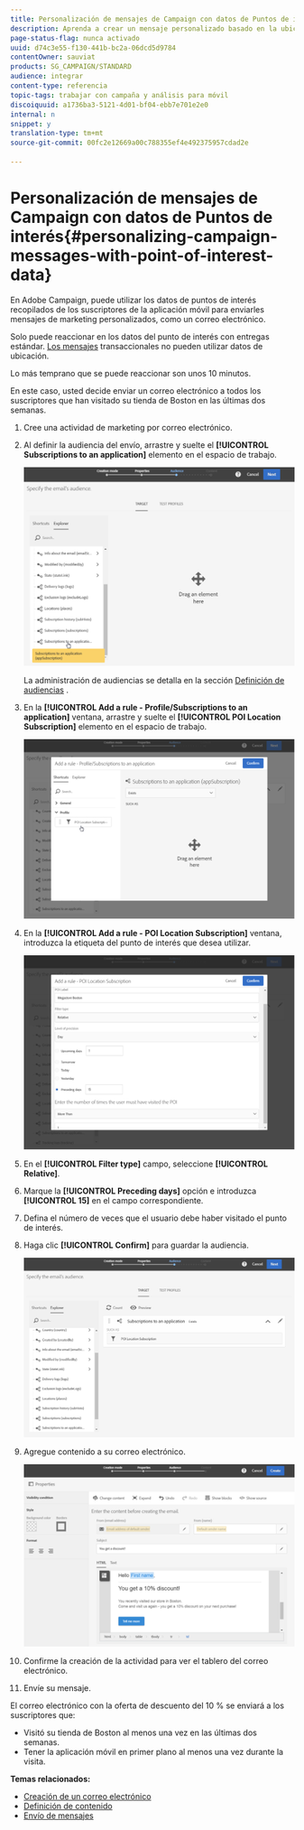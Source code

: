 ```yaml
---
title: Personalización de mensajes de Campaign con datos de Puntos de interés
description: Aprenda a crear un mensaje personalizado basado en la ubicación de sus suscriptores con la integración de datos del punto de interés.
page-status-flag: nunca activado
uuid: d74c3e55-f130-441b-bc2a-06dcd5d9784
contentOwner: sauviat
products: SG_CAMPAIGN/STANDARD
audience: integrar
content-type: referencia
topic-tags: trabajar con campaña y análisis para móvil
discoiquuid: a1736ba3-5121-4d01-bf04-ebb7e701e2e0
internal: n
snippet: y
translation-type: tm+mt
source-git-commit: 00fc2e12669a00c788355ef4e492375957cdad2e

---
```



# Personalización de mensajes de Campaign con datos de Puntos de interés{#personalizing-campaign-messages-with-point-of-interest-data}

En Adobe Campaign, puede utilizar los datos de puntos de interés recopilados de los suscriptores de la aplicación móvil para enviarles mensajes de marketing personalizados, como un correo electrónico.

Solo puede reaccionar en los datos del punto de interés con entregas estándar. [Los mensajes](../../channels/using/about-transactional-messaging.md) transaccionales no pueden utilizar datos de ubicación.

Lo más temprano que se puede reaccionar son unos 10 minutos.

En este caso, usted decide enviar un correo electrónico a todos los suscriptores que han visitado su tienda de Boston en las últimas dos semanas.

1. Cree una actividad de marketing por correo electrónico.
1. Al definir la audiencia del envío, arrastre y suelte el **[!UICONTROL Subscriptions to an application]** elemento en el espacio de trabajo.

   ![](assets/poi_subscriptions_app.png)

   La administración de audiencias se detalla en la sección [Definición de audiencias](../../audiences/using/creating-audiences.md) .

1. En la **[!UICONTROL Add a rule - Profile/Subscriptions to an application]** ventana, arrastre y suelte el **[!UICONTROL POI Location Subscription]** elemento en el espacio de trabajo.

   ![](assets/poi_add_rule_profile_subscription.png)

1. En la **[!UICONTROL Add a rule - POI Location Subscription]** ventana, introduzca la etiqueta del punto de interés que desea utilizar.

   ![](assets/poi_location_subscription.png)

1. En el **[!UICONTROL Filter type]** campo, seleccione **[!UICONTROL Relative]**.
1. Marque la **[!UICONTROL Preceding days]** opción e introduzca **[!UICONTROL 15]** en el campo correspondiente.
1. Defina el número de veces que el usuario debe haber visitado el punto de interés.
1. Haga clic **[!UICONTROL Confirm]** para guardar la audiencia.

   ![](assets/poi_subscriptions_app_audience_defined.png)

1. Agregue contenido a su correo electrónico.

   ![](assets/poi_email_content.png)

1. Confirme la creación de la actividad para ver el tablero del correo electrónico.
1. Envíe su mensaje.

El correo electrónico con la oferta de descuento del 10 % se enviará a los suscriptores que:

* Visitó su tienda de Boston al menos una vez en las últimas dos semanas.
* Tener la aplicación móvil en primer plano al menos una vez durante la visita.

**Temas relacionados:**

* [Creación de un correo electrónico](../../channels/using/creating-an-email.md)
* [Definición de contenido](../../designing/using/personalization.md#example-email-personalization)
* [Envío de mensajes](../../sending/using/confirming-the-send.md)

